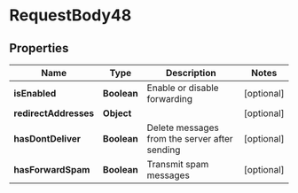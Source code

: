

# RequestBody48


## Properties

| Name | Type | Description | Notes |
|------------ | ------------- | ------------- | -------------|
|**isEnabled** | **Boolean** | Enable or disable forwarding |  [optional] |
|**redirectAddresses** | **Object** |  |  [optional] |
|**hasDontDeliver** | **Boolean** | Delete messages from the server after sending |  [optional] |
|**hasForwardSpam** | **Boolean** | Transmit spam messages |  [optional] |




